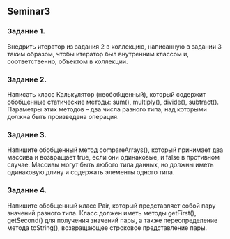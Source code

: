 ## Seminar3

### Задание 1.
Внедрить итератор из задания 2 в коллекцию, написанную в задании 3 таким образом, 
чтобы итератор был внутренним классом и, соответственно, объектом в коллекции.


### Задание 2.
Написать класс Калькулятор (необобщенный), который содержит обобщенные статические 
методы: sum(), multiply(), divide(), subtract(). Параметры этих методов – два 
числа разного типа, над которыми должна быть произведена операция.

### Задание 3.
Напишите обобщенный метод compareArrays(), который принимает два массива и возвращает
true, если они одинаковые, и false в противном случае. Массивы могут быть
любого типа данных, но должны иметь одинаковую длину и содержать элементы одного
типа.

### Задание 4.
Напишите обобщенный класс Pair, который представляет собой пару значений разного типа. 
Класс должен иметь методы getFirst(), getSecond() для получения значений пары, а также 
переопределение метода toString(), возвращающее строковое представление пары.
